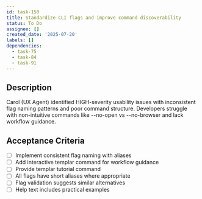 ```yaml
---
id: task-150
title: Standardize CLI flags and improve command discoverability
status: To Do
assignee: []
created_date: '2025-07-20'
labels: []
dependencies:
  - task-75
  - task-84
  - task-91
---
```


## Description

Carol (UX Agent) identified HIGH-severity usability issues with inconsistent flag naming patterns and poor command structure. Developers struggle with non-intuitive commands like --no-open vs --no-browser and lack workflow guidance.

## Acceptance Criteria

- [ ] Implement consistent flag naming with aliases
- [ ] Add interactive templar command for workflow guidance
- [ ] Provide templar tutorial command
- [ ] All flags have short aliases where appropriate
- [ ] Flag validation suggests similar alternatives
- [ ] Help text includes practical examples
